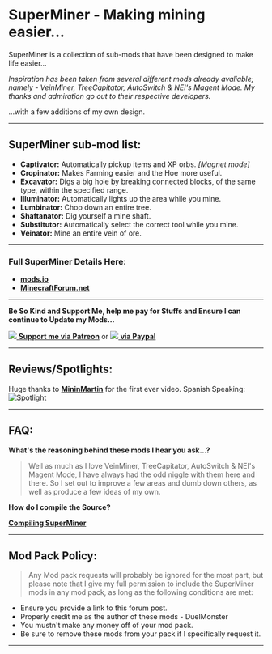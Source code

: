 # SuperMiner - Making mining easier...

SuperMiner is a collection of sub-mods that have been designed to make life easier...

_Inspiration has been taken from several different mods already avaliable; namely - VeinMiner, TreeCapitator, AutoSwitch & NEI's Magent Mode. My thanks and admiration go out to their respective developers._

...with a few additions of my own design.

***
## SuperMiner sub-mod list:
* **Captivator:**  Automatically pickup items and XP orbs. _[Magnet mode]_
* **Cropinator:**  Makes Farming easier and the Hoe more useful.
* **Excavator:**  Digs a big hole by breaking connected blocks, of the same type, within the specified range.
* **Illuminator:**  Automatically lights up the area while you mine.
* **Lumbinator:**  Chop down an entire tree.
* **Shaftanator:**  Dig yourself a mine shaft.
* **Substitutor:**  Automatically select the correct tool while you mine.
* **Veinator:**  Mine an entire vein of ore.

***
### Full SuperMiner Details Here:

* [**mods.io**](https://mods.io/mods/1217)
* [**MinecraftForum.net**](http://www.minecraftforum.net/forums/mapping-and-modding/minecraft-mods/2372329-superminer-making-mining-easier)

***
**Be So Kind and Support Me, help me pay for Stuffs and Ensure I can continue to Update my Mods...**

[![](http://i.imgur.com/CAJuExT.png) **Support me via Patreon**](https://www.patreon.com/DuelMonster)
or
[![](https://www.paypalobjects.com/en_GB/i/btn/btn_donate_SM.gif) **via Paypal**](https://www.paypal.com/cgi-bin/webscr?cmd=_s-xclick&hosted_button_id=9VMJMWCLDM4DE)

***
## Reviews/Spotlights:
Huge thanks to **[MininMartin](https://www.youtube.com/channel/UCYp90PP1avzZtsyfMlMquVA)** for the first ever video. Spanish Speaking:
[![Spotlight](https://j.gifs.com/pY1og1.gif)](https://www.youtube.com/watch?v=HyVO_wlpZ9Q)

***
## FAQ:
**What's the reasoning behind these mods I hear you ask...?**
> Well as much as I love VeinMiner, TreeCapitator, AutoSwitch & NEI's Magent Mode, I have always had the odd niggle with them here and there. So I set out to improve a few areas and dumb down others, as well as produce a few ideas of my own.

**How do I compile the Source?**

[**Compiling SuperMiner**](/SETUP.md)

***
## Mod Pack Policy:

> Any Mod pack requests will probably be ignored for the most part, but please note that I give my full permission to include the SuperMiner mods in any mod pack, as long as the following conditions are met:

*   Ensure you provide a link to this forum post.
*   Properly credit me as the author of these mods - DuelMonster
*   You mustn't make any money off of your mod pack.
*   Be sure to remove these mods from your pack if I specifically request it.

***